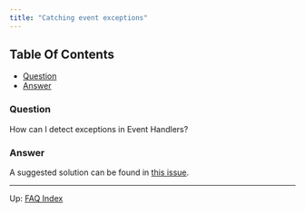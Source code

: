 ```yaml
---
title: "Catching event exceptions"
---
```


<!-- START doctoc generated TOC please keep comment here to allow auto update -->
<!-- DON'T EDIT THIS SECTION, INSTEAD RE-RUN doctoc TO UPDATE -->
## Table Of Contents

- [Question](#question)
- [Answer](#answer)

<!-- END doctoc generated TOC please keep comment here to allow auto update -->


### Question

How can I detect exceptions in Event Handlers?

### Answer

A suggested solution can be found in [this issue](https://github.com/Day8/re-frame/issues/231#issuecomment-249991378).

***

Up:  [FAQ Index](README.md)&nbsp;&nbsp;&nbsp;&nbsp;&nbsp;&nbsp;
